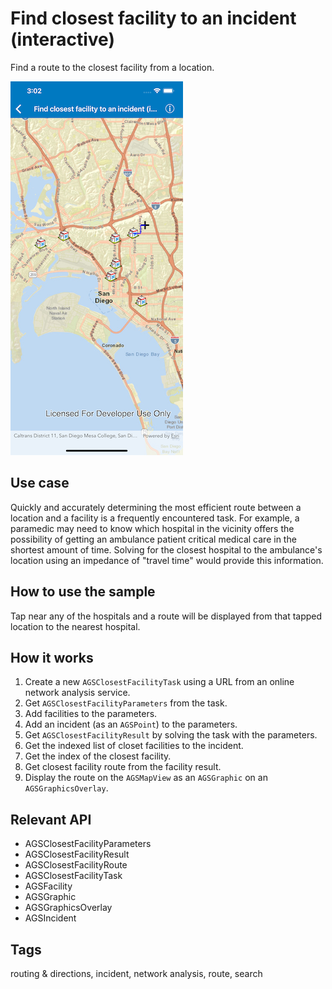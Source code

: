 # Find closest facility to an incident (interactive)

Find a route to the closest facility from a location.

![Find closest facility to an incident interactive](find-closest-facility-to-an-incident-interactive.png)

## Use case

Quickly and accurately determining the most efficient route between a location and a facility is a frequently encountered task. For example, a paramedic may need to know which hospital in the vicinity offers the possibility of getting an ambulance patient critical medical care in the shortest amount of time. Solving for the closest hospital to the ambulance's location using an impedance of "travel time" would provide this information.

## How to use the sample

Tap near any of the hospitals and a route will be displayed from that tapped location to the nearest hospital.

## How it works

1. Create a new `AGSClosestFacilityTask` using a URL from an online network analysis service.
2. Get `AGSClosestFacilityParameters` from the task.
3. Add facilities to the parameters.
4. Add an incident (as an `AGSPoint`) to the parameters.
5. Get `AGSClosestFacilityResult` by solving the task with the parameters.
6. Get the indexed list of closet facilities to the incident.
7. Get the index of the closest facility.
8. Get closest facility route from the facility result.
9. Display the route on the `AGSMapView` as an `AGSGraphic` on an `AGSGraphicsOverlay`.

## Relevant API

*   AGSClosestFacilityParameters
*   AGSClosestFacilityResult
*   AGSClosestFacilityRoute
*   AGSClosestFacilityTask
*   AGSFacility
*   AGSGraphic
*   AGSGraphicsOverlay
*   AGSIncident

## Tags

routing & directions, incident, network analysis, route, search
